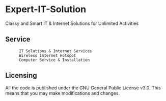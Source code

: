 # Expert-IT-Solution

Classy and Smart IT & Internet Solutions for Unlimited Activities


## Service
          IT Solutions & Internet Services
          Wireless Internet Hotspot
          Computer Service & Installation

## Licensing
All the code is published under the GNU General Public License v3.0.
This means that you may make modifications and changes.

